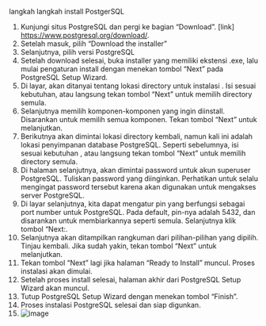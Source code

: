 langkah langkah install PostgerSQL
1. Kunjungi situs PostgreSQL dan pergi ke bagian “Download”. [link] https://www.postgresql.org/download/.
2. Setelah masuk, pilih “Download the installer”
3. Selanjutnya, pilih versi PostgreSQL
4. Setelah download selesai, buka installer yang memiliki ekstensi .exe, lalu mulai pengaturan install dengan menekan tombol “Next” pada PostgreSQL Setup Wizard.
5. Di layar, akan ditanyai tentang lokasi directory untuk instalasi . Isi sesuai kebutuhan, atau langsung tekan tombol “Next” untuk memilih directory semula.
6. Selanjutnya memilih komponen-komponen yang ingin diinstall. Disarankan untuk memilih semua komponen. Tekan tombol “Next” untuk melanjutkan.
7. Berikutnya akan dimintai lokasi directory kembali, namun kali ini adalah lokasi penyimpanan database PostgreSQL. Seperti sebelumnya, isi sesuai kebutuhan , atau langsung tekan tombol “Next” untuk memilih directory semula.
8. Di halaman selanjutnya, akan dimintai password untuk akun superuser PostgreSQL. Tuliskan password yang diinginkan. Perhatikan untuk selalu mengingat password tersebut karena akan digunakan untuk mengakses server PostgreSQL.
9. Di layar selanjutnya, kita dapat mengatur pin yang berfungsi sebagai port number untuk PostgreSQL. Pada default, pin-nya adalah 5432, dan disarankan untuk membiarkannya seperti semula. Selanjutnya klik tombol “Next:.
10. Selanjutnya akan ditampilkan rangkuman dari pilihan-pilihan yang dipilih. Tinjau kembali. Jika sudah yakin, tekan tombol “Next” untuk melanjutkan.
11. Tekan tombol “Next” lagi jika halaman “Ready to Install” muncul. Proses instalasi akan dimulai.
12. Setelah proses install selesai, halaman akhir dari PostgreSQL Setup Wizard akan muncul. 
13. Tutup PostgreSQL Setup Wizard dengan menekan tombol “Finish”.
14. Proses instalasi PostgreSQL selesai dan siap digunkan.
15. ![image](https://github.com/R-Samsam/pertemuan1-basis-data/assets/148309592/10d76242-7815-4fab-8260-30dc0f87613b)


